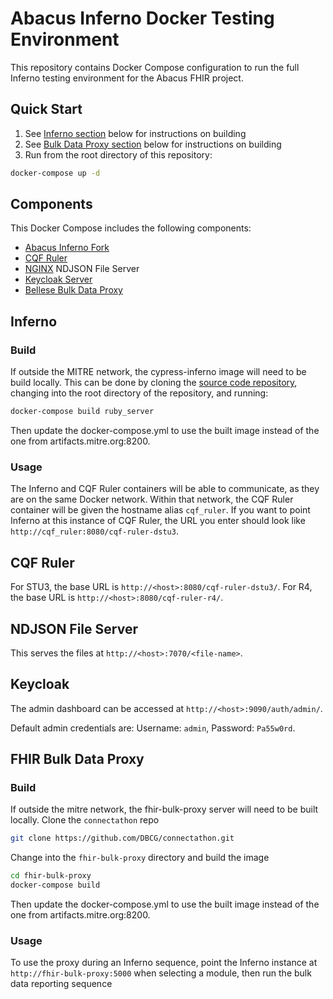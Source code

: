 # Abacus Inferno Docker Testing Environment

This repository contains Docker Compose configuration to run the full Inferno testing environment for the Abacus FHIR project.

## Quick Start

1. See [Inferno section](#Inferno) below for instructions on building
2. See [Bulk Data Proxy section](#FHIR%20Bulk%20Data%20Proxy) below for instructions on building
3. Run from the root directory of this repository:

```sh
docker-compose up -d
```

## Components

This Docker Compose includes the following components:
* [Abacus Inferno Fork](https://git.codev.mitre.org/projects/ABA/repos/cypress-inferno/browse)
* [CQF Ruler](https://hub.docker.com/u/contentgroup)
* [NGINX](https://hub.docker.com/_/nginx) NDJSON File Server
* [Keycloak Server](https://hub.docker.com/r/jboss/keycloak/)
* [Bellese Bulk Data Proxy](https://github.com/DBCG/connectathon/tree/master/fhir-bulk-proxy)

## Inferno

### Build

If outside the MITRE network, the cypress-inferno image will need to be build locally. This can be done by cloning the [source code repository](https://git.codev.mitre.org/projects/ABA/repos/cypress-inferno/browse), changing into the root directory of the repository, and running:

```sh
docker-compose build ruby_server
```

Then update the docker-compose.yml to use the built image instead of the one from artifacts.mitre.org:8200.

### Usage

The Inferno and CQF Ruler containers will be able to communicate, as they are on the same Docker network. Within that network, the CQF Ruler container will be given the hostname alias `cqf_ruler`. If you want to point Inferno at this instance of CQF Ruler, the URL you enter should look like `http://cqf_ruler:8080/cqf-ruler-dstu3`. 

## CQF Ruler

For STU3, the base URL is `http://<host>:8080/cqf-ruler-dstu3/`.
For R4, the base URL is `http://<host>:8080/cqf-ruler-r4/`.

## NDJSON File Server

This serves the files at `http://<host>:7070/<file-name>`.

## Keycloak

The admin dashboard can be accessed at `http://<host>:9090/auth/admin/`.

Default admin credentials are: Username: `admin`, Password: `Pa55w0rd`.

## FHIR Bulk Data Proxy

### Build

If outside the mitre network, the fhir-bulk-proxy server will need to be built locally. Clone the `connectathon` repo

``` bash
git clone https://github.com/DBCG/connectathon.git
```

Change into the `fhir-bulk-proxy` directory and build the image

``` bash
cd fhir-bulk-proxy
docker-compose build
```

Then update the docker-compose.yml to use the built image instead of the one from artifacts.mitre.org:8200.

### Usage

To use the proxy during an Inferno sequence, point the Inferno instance at `http://fhir-bulk-proxy:5000` when selecting a module, then run the bulk data reporting sequence
